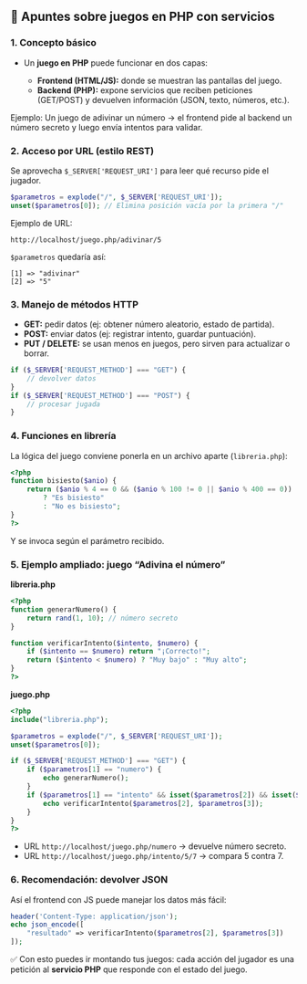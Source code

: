 ## 📌 Apuntes sobre juegos en PHP con servicios

### 1. Concepto básico

* Un **juego en PHP** puede funcionar en dos capas:

  * **Frontend (HTML/JS):** donde se muestran las pantallas del juego.
  * **Backend (PHP):** expone servicios que reciben peticiones (GET/POST) y devuelven información (JSON, texto, números, etc.).

Ejemplo:
Un juego de adivinar un número → el frontend pide al backend un número secreto y luego envía intentos para validar.

### 2. Acceso por URL (estilo REST)

Se aprovecha `$_SERVER['REQUEST_URI']` para leer qué recurso pide el jugador.

```php
$parametros = explode("/", $_SERVER['REQUEST_URI']);
unset($parametros[0]); // Elimina posición vacía por la primera "/"
```

Ejemplo de URL:

```
http://localhost/juego.php/adivinar/5
```

`$parametros` quedaría así:

```
[1] => "adivinar"
[2] => "5"
```

### 3. Manejo de métodos HTTP

* **GET:** pedir datos (ej: obtener número aleatorio, estado de partida).
* **POST:** enviar datos (ej: registrar intento, guardar puntuación).
* **PUT / DELETE:** se usan menos en juegos, pero sirven para actualizar o borrar.

```php
if ($_SERVER['REQUEST_METHOD'] === "GET") {
    // devolver datos
}
if ($_SERVER['REQUEST_METHOD'] === "POST") {
    // procesar jugada
}
```

### 4. Funciones en librería

La lógica del juego conviene ponerla en un archivo aparte (`libreria.php`):

```php
<?php
function bisiesto($anio) {
    return ($anio % 4 == 0 && ($anio % 100 != 0 || $anio % 400 == 0))
        ? "Es bisiesto"
        : "No es bisiesto";
}
?>
```

Y se invoca según el parámetro recibido.


### 5. Ejemplo ampliado: juego “Adivina el número”

**libreria.php**

```php
<?php
function generarNumero() {
    return rand(1, 10); // número secreto
}

function verificarIntento($intento, $numero) {
    if ($intento == $numero) return "¡Correcto!";
    return ($intento < $numero) ? "Muy bajo" : "Muy alto";
}
?>
```

**juego.php**

```php
<?php
include("libreria.php");

$parametros = explode("/", $_SERVER['REQUEST_URI']);
unset($parametros[0]);

if ($_SERVER['REQUEST_METHOD'] === "GET") {
    if ($parametros[1] == "numero") {
        echo generarNumero();
    }
    if ($parametros[1] == "intento" && isset($parametros[2]) && isset($parametros[3])) {
        echo verificarIntento($parametros[2], $parametros[3]);
    }
}
?>
```

* URL `http://localhost/juego.php/numero` → devuelve número secreto.
* URL `http://localhost/juego.php/intento/5/7` → compara 5 contra 7.

### 6. Recomendación: devolver JSON

Así el frontend con JS puede manejar los datos más fácil:

```php
header('Content-Type: application/json');
echo json_encode([
    "resultado" => verificarIntento($parametros[2], $parametros[3])
]);
```
✅ Con esto puedes ir montando tus juegos: cada acción del jugador es una petición al **servicio PHP** que responde con el estado del juego.
